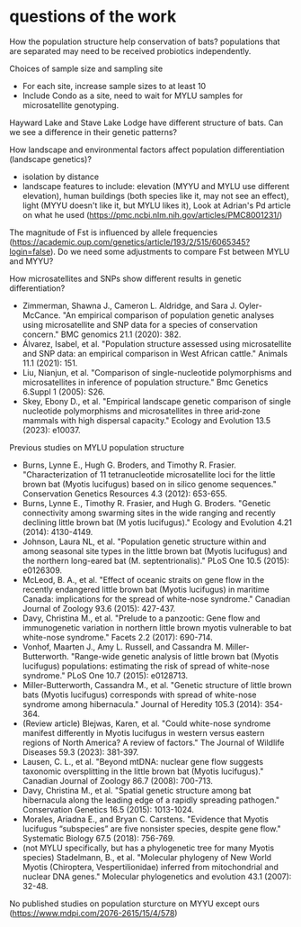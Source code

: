 # questions of the work

How the population structure help conservation of bats? populations that are separated may need to be received probiotics independently. 

Choices of sample size and sampling site
- For each site, increase sample sizes to at least 10
- Include Condo as a site, need to wait for MYLU samples for microsatellite genotyping.

Hayward Lake and Stave Lake Lodge have different structure of bats. Can we see a difference in their genetic patterns?

How landscape and environmental factors affect population differentiation (landscape genetics)?
- isolation by distance
- landscape features to include: elevation (MYYU and MYLU use different elevation), human buildings (both species like it, may not see an effect), light (MYYU doesn't like it, but MYLU likes it), Look at Adrian's Pd article on what he used (https://pmc.ncbi.nlm.nih.gov/articles/PMC8001231/)

The magnitude of Fst is influenced by allele frequencies (https://academic.oup.com/genetics/article/193/2/515/6065345?login=false). Do we need some adjustments to compare Fst between MYLU and MYYU?

How microsatellites and SNPs show different results in genetic differentiation?
- Zimmerman, Shawna J., Cameron L. Aldridge, and Sara J. Oyler-McCance. "An empirical comparison of population genetic analyses using microsatellite and SNP data for a species of conservation concern." BMC genomics 21.1 (2020): 382.
- Álvarez, Isabel, et al. "Population structure assessed using microsatellite and SNP data: an empirical comparison in West African cattle." Animals 11.1 (2021): 151.
- Liu, Nianjun, et al. "Comparison of single-nucleotide polymorphisms and microsatellites in inference of population structure." Bmc Genetics 6.Suppl 1 (2005): S26.
- Skey, Ebony D., et al. "Empirical landscape genetic comparison of single nucleotide polymorphisms and microsatellites in three arid‐zone mammals with high dispersal capacity." Ecology and Evolution 13.5 (2023): e10037.

Previous studies on MYLU population structure
- Burns, Lynne E., Hugh G. Broders, and Timothy R. Frasier. "Characterization of 11 tetranucleotide microsatellite loci for the little brown bat (Myotis lucifugus) based on in silico genome sequences." Conservation Genetics Resources 4.3 (2012): 653-655.
- Burns, Lynne E., Timothy R. Frasier, and Hugh G. Broders. "Genetic connectivity among swarming sites in the wide ranging and recently declining little brown bat (M yotis lucifugus)." Ecology and Evolution 4.21 (2014): 4130-4149.
- Johnson, Laura NL, et al. "Population genetic structure within and among seasonal site types in the little brown bat (Myotis lucifugus) and the northern long-eared bat (M. septentrionalis)." PLoS One 10.5 (2015): e0126309.
- McLeod, B. A., et al. "Effect of oceanic straits on gene flow in the recently endangered little brown bat (Myotis lucifugus) in maritime Canada: implications for the spread of white-nose syndrome." Canadian Journal of Zoology 93.6 (2015): 427-437.
- Davy, Christina M., et al. "Prelude to a panzootic: Gene flow and immunogenetic variation in northern little brown myotis vulnerable to bat white-nose syndrome." Facets 2.2 (2017): 690-714.
- Vonhof, Maarten J., Amy L. Russell, and Cassandra M. Miller-Butterworth. "Range-wide genetic analysis of little brown bat (Myotis lucifugus) populations: estimating the risk of spread of white-nose syndrome." PLoS One 10.7 (2015): e0128713.
- Miller-Butterworth, Cassandra M., et al. "Genetic structure of little brown bats (Myotis lucifugus) corresponds with spread of white-nose syndrome among hibernacula." Journal of Heredity 105.3 (2014): 354-364.
- (Review article) Blejwas, Karen, et al. "Could white-nose syndrome manifest differently in Myotis lucifugus in western versus eastern regions of North America? A review of factors." The Journal of Wildlife Diseases 59.3 (2023): 381-397.
- Lausen, C. L., et al. "Beyond mtDNA: nuclear gene flow suggests taxonomic oversplitting in the little brown bat (Myotis lucifugus)." Canadian Journal of Zoology 86.7 (2008): 700-713.
- Davy, Christina M., et al. "Spatial genetic structure among bat hibernacula along the leading edge of a rapidly spreading pathogen." Conservation Genetics 16.5 (2015): 1013-1024.
- Morales, Ariadna E., and Bryan C. Carstens. "Evidence that Myotis lucifugus “subspecies” are five nonsister species, despite gene flow." Systematic Biology 67.5 (2018): 756-769.
- (not MYLU specifically, but has a phylogenetic tree for many Myotis species) Stadelmann, B., et al. "Molecular phylogeny of New World Myotis (Chiroptera, Vespertilionidae) inferred from mitochondrial and nuclear DNA genes." Molecular phylogenetics and evolution 43.1 (2007): 32-48.



No published studies on population sturcture on MYYU except ours (https://www.mdpi.com/2076-2615/15/4/578)
